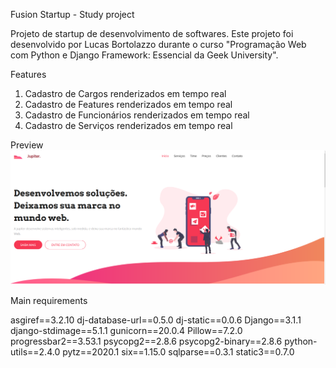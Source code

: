 Fusion Startup - Study project

Projeto de startup de desenvolvimento de softwares.
Este projeto foi desenvolvido por Lucas Bortolazzo durante o curso "Programação Web com Python e Django Framework: Essencial da Geek University".

Features

1. Cadastro de Cargos renderizados em tempo real
2. Cadastro de Features renderizados em tempo real
3. Cadastro de Funcionários renderizados em tempo real
4. Cadastro de Serviços renderizados em tempo real

Preview
![print](prints/principal.PNG) 
 
Main requirements

asgiref==3.2.10
dj-database-url==0.5.0
dj-static==0.0.6
Django==3.1.1
django-stdimage==5.1.1
gunicorn==20.0.4
Pillow==7.2.0
progressbar2==3.53.1
psycopg2==2.8.6
psycopg2-binary==2.8.6
python-utils==2.4.0
pytz==2020.1
six==1.15.0
sqlparse==0.3.1
static3==0.7.0 

